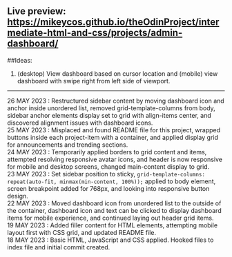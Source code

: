 Live preview: https://mikeycos.github.io/theOdinProject/intermediate-html-and-css/projects/admin-dashboard/
---
##Ideas:
1. (desktop) View dashboard based on cursor location and (mobile) view dashboard with swipe right from left side of viewport.  
---
26 MAY 2023 : Restructured sidebar content by moving dashboard icon and anchor inside unordered list, removed grid-template-columns from body, sidebar anchor elements display set to grid with align-items center, and discovered alignment issues with dashboard icons.  
25 MAY 2023 : Misplaced and found README file for this project, wrapped buttons inside each project-item with a container, and applied display grid for announcements and trending sections.  
24 MAY 2023 : Temporarily applied borders to grid content and items, attempted resolving responsive avatar icons, and header is now responsive for mobile and desktop screens, changed main-content display to grid.  
23 MAY 2023 : Set sidebar position to sticky, ```grid-template-columns: repeat(auto-fit, minmax(min-content, 100%));``` applied to body element, screen breakpoint added for 768px, and looking into responsive button design.  
22 MAY 2023 : Moved dashboard icon from unordered list to the outside of the container, dashboard icon and text can be clicked to display dashboard items for mobile experience, and continued laying out header grid items.  
19 MAY 2023 : Added filler content for HTML elements, attempting mobile layout first with CSS grid, and updated README file.  
18 MAY 2023 : Basic HTML, JavaScript and CSS applied. Hooked files to index file and initial commit created.  